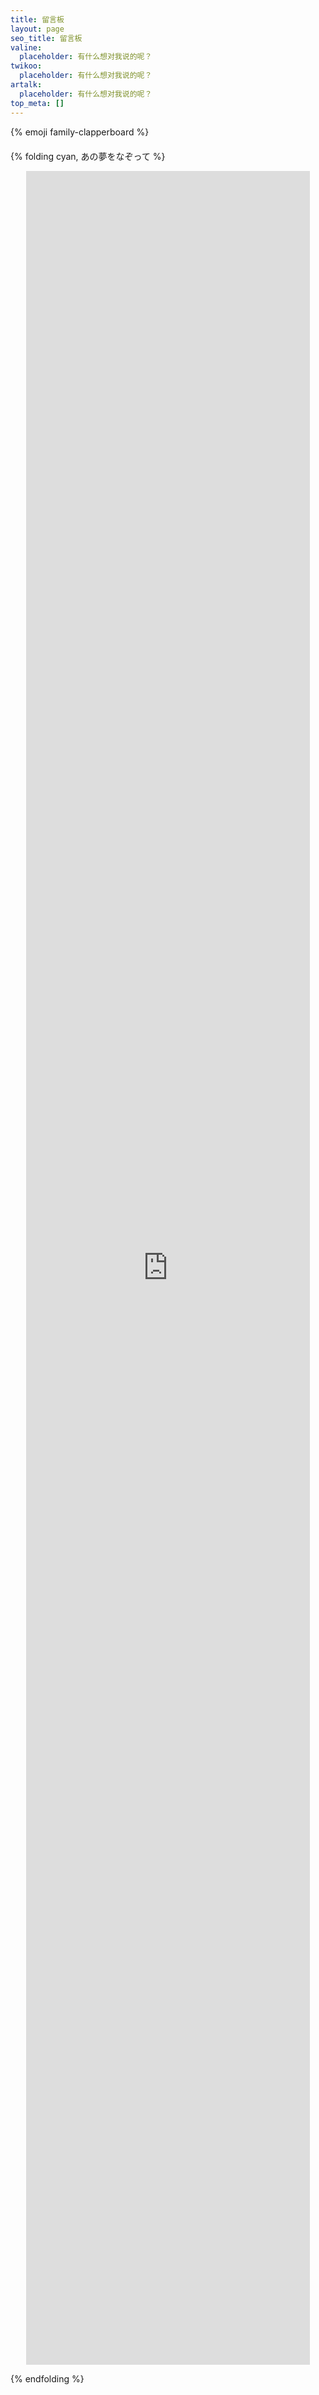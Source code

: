 ```yaml
---
title: 留言板
layout: page
seo_title: 留言板
valine:
  placeholder: 有什么想对我说的呢？
twikoo:
  placeholder: 有什么想对我说的呢？
artalk:
  placeholder: 有什么想对我说的呢？
top_meta: []
---
```


<style>.szyink-cloud-music{text-align: center;}</style>

<p class="p center logo ultra ">{% emoji family-clapperboard %}</p>

<div style="margin-top: 20px"></div>

{% folding cyan, あの夢をなぞって %}

<div class="szyink-cloud-music">
<iframe width="90%" height="90%" class="embed-show" src="https://cloud.adc.ink/#fileView&path=https%3A%2F%2Fcloud.adc.ink%2F%3Fexplorer%2Fshare%2Ffile%26hash%3D4b63i9PCFP5Ps73Vr6Bct6Up9A9FB1EN9LerNu3vVdDa575pmJBAxHES9yjXEczuVA%26name%3D%2FYOASOBI%2520-%2520%25E3%2581%2582%25E3%2581%25AE%25E5%25A4%25A2%25E3%2582%2592%25E3%2581%25AA%25E3%2581%259E%25E3%2581%25A3%25E3%2581%25A6%2520%2528%25E6%258F%258F%25E7%25BB%2598%25E7%259D%2580%25E9%2582%25A3%25E5%259C%25BA%25E6%25A2%25A6%2529.mp3%26_etag%3D970f0" allowtransparency="true" allowfullscreen="true" webkitallowfullscreen="true" mozallowfullscreen="true" frameborder="0" scrolling="no"></iframe>
</div>

{% endfolding %}
